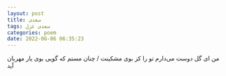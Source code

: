 ```yaml
---
layout: post
title: سعدی
tags: سعدی غزل
categories: poem
date: 2022-06-06 06:35:23
---
```


من ای گل دوست می‌دارم تو را کز بوی مشکینت / چنان مستم که گویی بوی یار مهربان آید
